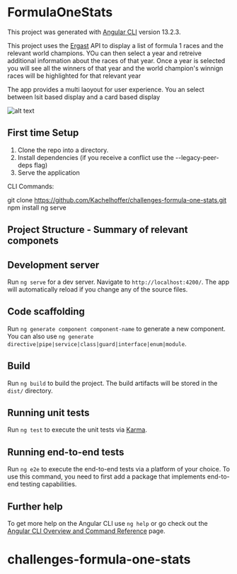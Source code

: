 # FormulaOneStats

This project was generated with [Angular CLI](https://github.com/angular/angular-cli) version 13.2.3.

This project uses the [Ergast](http://ergast.com/mrd/) API to display a list of formula 1 races and the relevant world champions. YOu can then select a year and retreive additional information about the races of that year. Once a year is selected you will see all the winners of that year and the world champion's winnign races will be highlighted for that relevant year

The app provides a multi laoyout for user experience. You an select between lsit based display and a card based display 

![alt text](github.com/Kachelhoffer/challenges-formula-one-stats/blob/main/src/assets/git-images/1.png?raw=true)

## First time Setup

1) Clone the repo into a directory.
2) Install dependencies (if you receive a conflict use the --legacy-peer-deps flag)
3) Serve the application

CLI Commands:

git clone https://github.com/Kachelhoffer/challenges-formula-one-stats.git
npm install
ng serve


## Project Structure - Summary of relevant componets



## Development server

Run `ng serve` for a dev server. Navigate to `http://localhost:4200/`. The app will automatically reload if you change any of the source files.

## Code scaffolding

Run `ng generate component component-name` to generate a new component. You can also use `ng generate directive|pipe|service|class|guard|interface|enum|module`.

## Build

Run `ng build` to build the project. The build artifacts will be stored in the `dist/` directory.

## Running unit tests

Run `ng test` to execute the unit tests via [Karma](https://karma-runner.github.io).

## Running end-to-end tests

Run `ng e2e` to execute the end-to-end tests via a platform of your choice. To use this command, you need to first add a package that implements end-to-end testing capabilities.

## Further help

To get more help on the Angular CLI use `ng help` or go check out the [Angular CLI Overview and Command Reference](https://angular.io/cli) page.
# challenges-formula-one-stats
